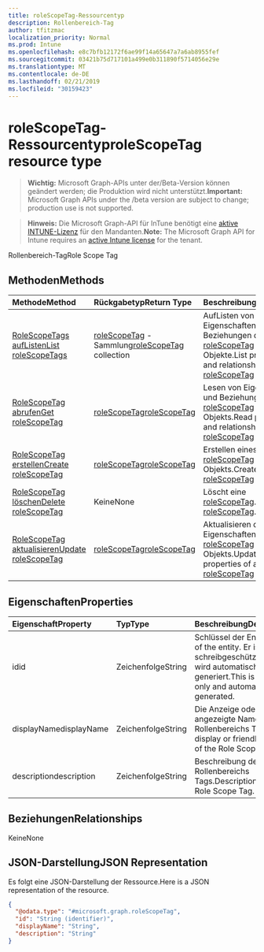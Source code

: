 ```yaml
---
title: roleScopeTag-Ressourcentyp
description: Rollenbereich-Tag
author: tfitzmac
localization_priority: Normal
ms.prod: Intune
ms.openlocfilehash: e8c7bfb12172f6ae99f14a65647a7a6ab8955fef
ms.sourcegitcommit: 03421b75d717101a499e0b311890f5714056e29e
ms.translationtype: MT
ms.contentlocale: de-DE
ms.lasthandoff: 02/21/2019
ms.locfileid: "30159423"
---
```

# <a name="rolescopetag-resource-type"></a><span data-ttu-id="98955-103">roleScopeTag-Ressourcentyp</span><span class="sxs-lookup"><span data-stu-id="98955-103">roleScopeTag resource type</span></span>

> <span data-ttu-id="98955-104">**Wichtig:** Microsoft Graph-APIs unter der/Beta-Version können geändert werden; die Produktion wird nicht unterstützt.</span><span class="sxs-lookup"><span data-stu-id="98955-104">**Important:** Microsoft Graph APIs under the /beta version are subject to change; production use is not supported.</span></span>

> <span data-ttu-id="98955-105">**Hinweis:** Die Microsoft Graph-API für InTune benötigt eine [aktive INTUNE-Lizenz](https://go.microsoft.com/fwlink/?linkid=839381) für den Mandanten.</span><span class="sxs-lookup"><span data-stu-id="98955-105">**Note:** The Microsoft Graph API for Intune requires an [active Intune license](https://go.microsoft.com/fwlink/?linkid=839381) for the tenant.</span></span>

<span data-ttu-id="98955-106">Rollenbereich-Tag</span><span class="sxs-lookup"><span data-stu-id="98955-106">Role Scope Tag</span></span>

## <a name="methods"></a><span data-ttu-id="98955-107">Methoden</span><span class="sxs-lookup"><span data-stu-id="98955-107">Methods</span></span>
|<span data-ttu-id="98955-108">Methode</span><span class="sxs-lookup"><span data-stu-id="98955-108">Method</span></span>|<span data-ttu-id="98955-109">Rückgabetyp</span><span class="sxs-lookup"><span data-stu-id="98955-109">Return Type</span></span>|<span data-ttu-id="98955-110">Beschreibung</span><span class="sxs-lookup"><span data-stu-id="98955-110">Description</span></span>|
|:---|:---|:---|
|[<span data-ttu-id="98955-111">RoleScopeTags aufListen</span><span class="sxs-lookup"><span data-stu-id="98955-111">List roleScopeTags</span></span>](../api/intune-rbac-rolescopetag-list.md)|<span data-ttu-id="98955-112">[roleScopeTag](../resources/intune-rbac-rolescopetag.md) -Sammlung</span><span class="sxs-lookup"><span data-stu-id="98955-112">[roleScopeTag](../resources/intune-rbac-rolescopetag.md) collection</span></span>|<span data-ttu-id="98955-113">AufListen von Eigenschaften und Beziehungen der [roleScopeTag](../resources/intune-rbac-rolescopetag.md) -Objekte.</span><span class="sxs-lookup"><span data-stu-id="98955-113">List properties and relationships of the [roleScopeTag](../resources/intune-rbac-rolescopetag.md) objects.</span></span>|
|[<span data-ttu-id="98955-114">RoleScopeTag abrufen</span><span class="sxs-lookup"><span data-stu-id="98955-114">Get roleScopeTag</span></span>](../api/intune-rbac-rolescopetag-get.md)|[<span data-ttu-id="98955-115">roleScopeTag</span><span class="sxs-lookup"><span data-stu-id="98955-115">roleScopeTag</span></span>](../resources/intune-rbac-rolescopetag.md)|<span data-ttu-id="98955-116">Lesen von Eigenschaften und Beziehungen des [roleScopeTag](../resources/intune-rbac-rolescopetag.md) -Objekts.</span><span class="sxs-lookup"><span data-stu-id="98955-116">Read properties and relationships of the [roleScopeTag](../resources/intune-rbac-rolescopetag.md) object.</span></span>|
|[<span data-ttu-id="98955-117">RoleScopeTag erstellen</span><span class="sxs-lookup"><span data-stu-id="98955-117">Create roleScopeTag</span></span>](../api/intune-rbac-rolescopetag-create.md)|[<span data-ttu-id="98955-118">roleScopeTag</span><span class="sxs-lookup"><span data-stu-id="98955-118">roleScopeTag</span></span>](../resources/intune-rbac-rolescopetag.md)|<span data-ttu-id="98955-119">Erstellen eines neuen [roleScopeTag](../resources/intune-rbac-rolescopetag.md) -Objekts.</span><span class="sxs-lookup"><span data-stu-id="98955-119">Create a new [roleScopeTag](../resources/intune-rbac-rolescopetag.md) object.</span></span>|
|[<span data-ttu-id="98955-120">RoleScopeTag löschen</span><span class="sxs-lookup"><span data-stu-id="98955-120">Delete roleScopeTag</span></span>](../api/intune-rbac-rolescopetag-delete.md)|<span data-ttu-id="98955-121">Keine</span><span class="sxs-lookup"><span data-stu-id="98955-121">None</span></span>|<span data-ttu-id="98955-122">Löscht eine [roleScopeTag](../resources/intune-rbac-rolescopetag.md).</span><span class="sxs-lookup"><span data-stu-id="98955-122">Deletes a [roleScopeTag](../resources/intune-rbac-rolescopetag.md).</span></span>|
|[<span data-ttu-id="98955-123">RoleScopeTag aktualisieren</span><span class="sxs-lookup"><span data-stu-id="98955-123">Update roleScopeTag</span></span>](../api/intune-rbac-rolescopetag-update.md)|[<span data-ttu-id="98955-124">roleScopeTag</span><span class="sxs-lookup"><span data-stu-id="98955-124">roleScopeTag</span></span>](../resources/intune-rbac-rolescopetag.md)|<span data-ttu-id="98955-125">Aktualisieren der Eigenschaften eines [roleScopeTag](../resources/intune-rbac-rolescopetag.md) -Objekts.</span><span class="sxs-lookup"><span data-stu-id="98955-125">Update the properties of a [roleScopeTag](../resources/intune-rbac-rolescopetag.md) object.</span></span>|

## <a name="properties"></a><span data-ttu-id="98955-126">Eigenschaften</span><span class="sxs-lookup"><span data-stu-id="98955-126">Properties</span></span>
|<span data-ttu-id="98955-127">Eigenschaft</span><span class="sxs-lookup"><span data-stu-id="98955-127">Property</span></span>|<span data-ttu-id="98955-128">Typ</span><span class="sxs-lookup"><span data-stu-id="98955-128">Type</span></span>|<span data-ttu-id="98955-129">Beschreibung</span><span class="sxs-lookup"><span data-stu-id="98955-129">Description</span></span>|
|:---|:---|:---|
|<span data-ttu-id="98955-130">id</span><span class="sxs-lookup"><span data-stu-id="98955-130">id</span></span>|<span data-ttu-id="98955-131">Zeichenfolge</span><span class="sxs-lookup"><span data-stu-id="98955-131">String</span></span>|<span data-ttu-id="98955-132">Schlüssel der Entität</span><span class="sxs-lookup"><span data-stu-id="98955-132">Key of the entity.</span></span> <span data-ttu-id="98955-133">Er ist schreibgeschützt und wird automatisch generiert.</span><span class="sxs-lookup"><span data-stu-id="98955-133">This is read-only and automatically generated.</span></span>|
|<span data-ttu-id="98955-134">displayName</span><span class="sxs-lookup"><span data-stu-id="98955-134">displayName</span></span>|<span data-ttu-id="98955-135">Zeichenfolge</span><span class="sxs-lookup"><span data-stu-id="98955-135">String</span></span>|<span data-ttu-id="98955-136">Die Anzeige oder der angezeigte Name des Rollenbereichs Tags.</span><span class="sxs-lookup"><span data-stu-id="98955-136">The display or friendly name of the Role Scope Tag.</span></span>|
|<span data-ttu-id="98955-137">description</span><span class="sxs-lookup"><span data-stu-id="98955-137">description</span></span>|<span data-ttu-id="98955-138">Zeichenfolge</span><span class="sxs-lookup"><span data-stu-id="98955-138">String</span></span>|<span data-ttu-id="98955-139">Beschreibung des Rollenbereichs Tags.</span><span class="sxs-lookup"><span data-stu-id="98955-139">Description of the Role Scope Tag.</span></span>|

## <a name="relationships"></a><span data-ttu-id="98955-140">Beziehungen</span><span class="sxs-lookup"><span data-stu-id="98955-140">Relationships</span></span>
<span data-ttu-id="98955-141">Keine</span><span class="sxs-lookup"><span data-stu-id="98955-141">None</span></span>

## <a name="json-representation"></a><span data-ttu-id="98955-142">JSON-Darstellung</span><span class="sxs-lookup"><span data-stu-id="98955-142">JSON Representation</span></span>
<span data-ttu-id="98955-143">Es folgt eine JSON-Darstellung der Ressource.</span><span class="sxs-lookup"><span data-stu-id="98955-143">Here is a JSON representation of the resource.</span></span>
<!-- {
  "blockType": "resource",
  "keyProperty": "id",
  "@odata.type": "microsoft.graph.roleScopeTag"
}
-->
``` json
{
  "@odata.type": "#microsoft.graph.roleScopeTag",
  "id": "String (identifier)",
  "displayName": "String",
  "description": "String"
}
```




